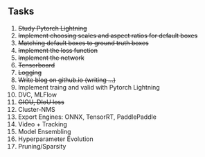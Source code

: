 ## Tasks

1. <del>Study Pytorch Lightning
2. <del>Implement choosing scales and aspect ratios for default boxes
3. <del>Matching default boxes to ground truth boxes
4. <del>Implement the loss function
5. <del>Implement the network
6. <del>Tensorboard
7. <del>Logging
8. <del>Write blog on github.io (writing ...)
9. Implement traing and valid with Pytorch Lightning
10. DVC, MLFlow
11. <del>GIOU, DIoU loss
12. Cluster-NMS
13. Export Engines: ONNX, TensorRT, PaddlePaddle
14. Video + Tracking
15. Model Ensembling
16. Hyperparameter Evolution
17. Pruning/Sparsity